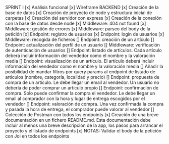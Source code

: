 SPRINT I
[x] Análisis funcional
[x] Wireframe
BACKEND
[x] Creación de la base de datos
[x] Creación de proyecto de node y estructura inicial de carpetas
[x] Creación del servidor con express
[x] Creación de la conexión con la base de datos desde node
[x] Middleware: 404 not found
[x] Middleware: gestión de errores
[x] Middleware: parseo del body de la petición
[x] Endpoint: registro de usuarios
[x] Endpoint: login de usuarios
[x] Middleware: recogida de ficheros
[] Endpoint: creación de un artículo
[] Endpoint: actualización del perfil de un usuario
[] Middleware: verificación de autenticación de usuarios
[] Endpoint: listado de artículos. Cada artículo deberá incluir
información del vendedor como el nombre y la valoración media
[] Endpoint: visualización de un artículo. El artículo deberá incluir
información del vendedor como el nombre y la valoración media
[] Añadir la posibilidad de mandar filtros por query params al
endpoint de listado de artículos (nombre, categoría, localidad y
precio)
[] Endpoint: propuesta de compra de un artículo. Le debe llegar un
email al vendedor. Un usuario no debería de poder comprar un
artículo propio
[] Endpoint: confirmación de compra. Solo puede confirmar la
compra el vendedor. Le debe llegar un email al comprador con la
hora y lugar de entrega escogidos por el vendedor
[] Endpoint: valoración de compra. Una vez confirmada la compra y
pasada la hora de entrega, el comprador puede valorar al vendedor
[] Colección de Postman con todos los endpoints
[x] Creación de una breve documentación en un fichero
README.md. Esta documentación debe incluir al menos una breve
descripción de la app, los pasos para arrancar el proyecto y el listado
de endpoints
[x] NOTAS: Validar el body de la petición con Joi en todos los endpoints
